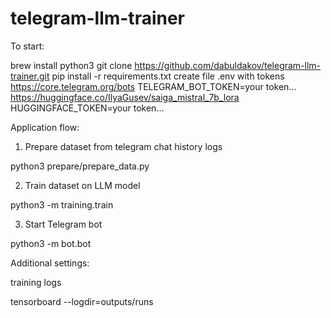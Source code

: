 # telegram-llm-trainer

To start:

brew install python3
git clone https://github.com/dabuldakov/telegram-llm-trainer.git
pip install -r requirements.txt
create file .env with tokens
https://core.telegram.org/bots
TELEGRAM_BOT_TOKEN=your token...
https://huggingface.co/IlyaGusev/saiga_mistral_7b_lora
HUGGINGFACE_TOKEN=your token...

Application flow:

1. Prepare dataset from telegram chat history logs

python3 prepare/prepare_data.py

2. Train dataset on LLM model

python3 -m training.train

3. Start Telegram bot

python3 -m bot.bot


Additional settings:

training logs

tensorboard --logdir=outputs/runs
